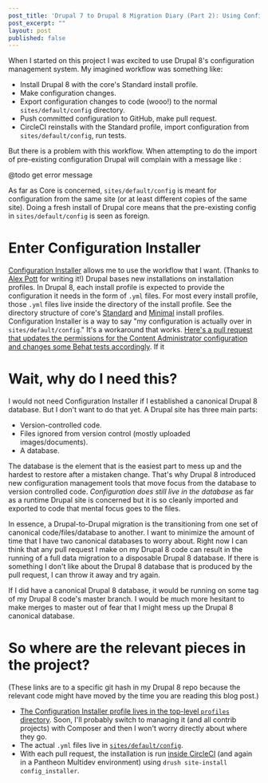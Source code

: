 ```yaml
---
post_title: 'Drupal 7 to Drupal 8 Migration Diary (Part 2): Using Config Installer to delay a canonical database'
post_excerpt: ""
layout: post
published: false
---
```


When I started on this project I was excited to use Drupal 8's configuration management system. My imagined workflow was something like:

* Install Drupal 8 with the core's Standard install profile.
* Make configuration changes.
* Export configuration changes to code (wooo!) to the normal `sites/default/config` directory.
* Push committed configuration to GitHub, make pull request.
* CircleCI reinstalls with the Standard profile, import configuration from `sites/default/config`, run tests.

But there is a problem with this workflow. When attempting to do the import of pre-existing configuration Drupal will complain with a message like :

@todo get error message

As far as Core is concerned, `sites/default/config` is meant for configuration from the same site (or at least different copies of the same site). Doing a fresh install of Drupal core means that the pre-existing config in `sites/default/config` is seen as foreign.

# Enter Configuration Installer

[Configuration Installer](https://www.drupal.org/project/config_installer) allows me to use the workflow that I want. (Thanks to [Alex Pott](https://www.drupal.org/u/alexpott) for writing it!) Drupal bases new installations on installation profiles. In Drupal 8, each install profile is expected to provide the configuration it needs in the form of `.yml` files. For most every install profile, those `.yml` files live inside the directory of the install profile. See the directory structure of core's [Standard](http://cgit.drupalcode.org/drupal/tree/core/profiles/standard?h=8.1.2) and [Minimal](http://cgit.drupalcode.org/drupal/tree/core/profiles/minimal?h=8.1.2) install profiles. Configuration Installer is a way to say "my configuration is actually over in `sites/default/config`." It's a workaround that works. [Here's a pull request that updates the permissions for the Content Administrator configuration and changes some Behat tests accordingly](https://github.com/stevector/nerdologues-d8/pull/67/files). If it  

# Wait, why do I need this?

I would not need Configuration Installer if I established a canonical Drupal 8 database. But I don't want to do that yet. A Drupal site has three main parts:

- Version-controlled code.
- Files ignored from version control (mostly uploaded images/documents).
- A database.

The database is the element that is the easiest part to mess up and the hardest to restore after a mistaken change. That's why Drupal 8 introduced new configuration management tools that move focus from the database to version controlled code. *Configuration does still live in the database* as far as a runtime Drupal site is concerned but it is so cleanly imported and exported to code that mental focus goes to the files.

In essence, a Drupal-to-Drupal migration is the transitioning from one set of canonical code/files/database to another. I want to minimize the amount of time that I have two canonical databases to worry about. Right now I can think that any pull request I make on my Drupal 8 code can result in the running of a full data migration to a disposable Drupal 8 database. If there is something I don't like about the Drupal 8 database that is produced by the pull request, I can throw it away and try again.

If I did have a canonical Drupal 8 database, it would be running on some tag of my Drupal 8 code's master branch. I would be much more hesitant to make merges to master out of fear that I might mess up the Drupal 8 canonical database.


# So where are the relevant pieces in the project?

(These links are to a specific git hash in my Drupal 8 repo because the relevant code might have moved by the time you are reading this blog post.)

* [The Configuration Installer profile lives in the top-level `profiles` directory](https://github.com/stevector/nerdologues-d8/tree/dbb0f71d5d71509d734ad47ab24a6a8f8ec12732/profiles/config_installer). Soon, I'll probably switch to managing it (and all contrib projects) with Composer and then I won't worry directly about where they go.
* The actual `.yml` files live in [`sites/default/config`](https://github.com/stevector/nerdologues-d8/tree/dbb0f71d5d71509d734ad47ab24a6a8f8ec12732/sites/default/config).
* With each pull request, the installation is run [inside CircleCI](https://github.com/stevector/nerdologues-d8/blob/master/circle.yml#L73) (and again in a Pantheon Multidev environment) using `drush site-install config_installer`. 





